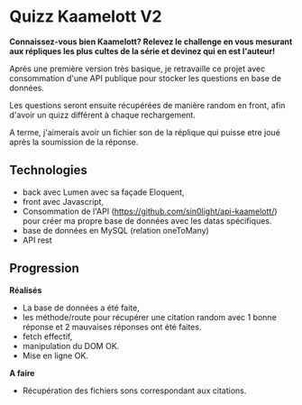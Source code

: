 # Quizz Kaamelott V2

**Connaissez-vous bien Kaamelott? Relevez le challenge en vous mesurant aux répliques les plus cultes de la série et devinez qui en est l'auteur!**

Après une première version très basique, je retravaille ce projet avec consommation d'une API publique pour stocker les questions en base de données.

Les questions seront ensuite récupérées de manière random en front, afin d'avoir un quizz différent à chaque rechargement.

A terme, j'aimerais avoir un fichier son de la réplique qui puisse etre joué après la soumission de la réponse.

## Technologies

- back avec Lumen avec sa façade Eloquent,
- front avec Javascript,
- Consommation de l'API (https://github.com/sin0light/api-kaamelott/) pour créer ma propre base de données avec les datas spécifiques.
- base de données en MySQL (relation oneToMany)
- API rest
  
## Progression

**Réalisés**

- La base de données a été faite, 
- les méthode/route pour récupérer une citation random avec 1 bonne réponse et 2 mauvaises réponses ont été faites.
- fetch effectif,
- manipulation du DOM OK.
- Mise en ligne OK.


**A faire**

- Récupération des fichiers sons correspondant aux citations.